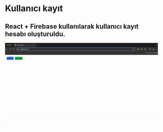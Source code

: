 <h1> Kullanıcı kayıt </h1>
<h2> React + Firebase kullanılarak kullanıcı kayıt hesabı oluşturuldu.</h2>

<img src="react-firebase.gif"/>
